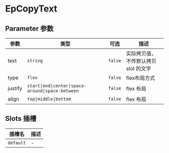 # EpCopyText
## Parameter 参数
| 参数 | 类型 | 可选 | 描述 |
| --- | --- | --- | --- |
| text | `string` | `false` | 实际拷贝值，不传默认拷贝 slot 的文字
| type | `flex` | `false` | flex布局方式
| justify | `start\|end\|center\|space-around\|space-between` | `false` | flex 布局
| align | `top\|middle\|bottom` | `false` | flex 布局
## Slots 插槽
| 插槽名 | 描述 |
|  ---  | --- |
| `default` | - |
